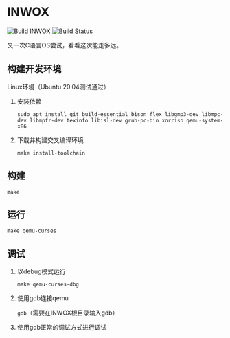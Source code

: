 # INWOX

![Build INWOX](https://github.com/qvjp/INWOX/workflows/Build%20INWOX/badge.svg)
[![Build Status](https://travis-ci.org/qvjp/INWOX.svg?branch=master)](https://travis-ci.org/qvjp/INWOX)

又一次C语言OS尝试，看看这次能走多远。

## 构建开发环境

Linux环境（Ubuntu 20.04测试通过）

1. 安装依赖

    `sudo apt install git build-essential bison flex libgmp3-dev libmpc-dev libmpfr-dev texinfo libisl-dev grub-pc-bin xorriso qemu-system-x86`

2. 下载并构建交叉编译环境

    `make install-toolchain`

## 构建

`make`

## 运行

`make qemu-curses`

## 调试

1. 以debug模式运行

    `make qemu-curses-dbg`

2. 使用gdb连接qemu

    `gdb`（需要在INWOX根目录输入gdb）

3. 使用gdb正常的调试方式进行调试
